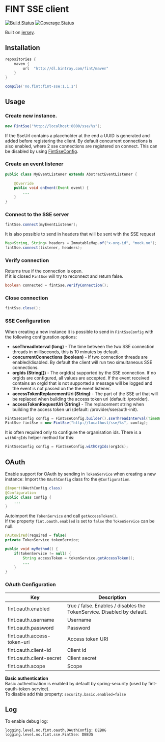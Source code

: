 # FINT SSE client

[![Build Status](https://travis-ci.org/FINTlibs/fint-sse.svg?branch=master)](https://travis-ci.org/FINTlibs/fint-sse)
[![Coverage Status](https://coveralls.io/repos/github/FINTlibs/fint-sse/badge.svg?branch=master)](https://coveralls.io/github/FINTlibs/fint-sse?branch=master)

Built on [jersey](https://jersey.github.io/documentation/latest/sse.html).

## Installation

```groovy
repositories {
    maven {
        url  "http://dl.bintray.com/fint/maven" 
    }
}

compile('no.fint:fint-sse:1.1.1')
```

## Usage

### Create new instance.
```java
new FintSse("http://localhost:8080/sse/%s");
```

If the SseUrl contains a placeholder at the end a UUID is generated and added before registering the client.
By default concurrent connections is also enabled, where 2 sse connections are registered on connect. This can be disabled by using [FintSseConfig](#configuration).

### Create an event listener
```java
public class MyEventListener extends AbstractEventListener {
    
    @Override
    public void onEvent(Event event) {
        ...
    }
}
```

### Connect to the SSE server
```java
fintSse.connect(myEventListener);
```

It is also possible to send in headers that will be sent with the SSE request
```java
Map<String, String> headers = ImmutableMap.of("x-org-id", "mock.no");
fintSse.connect(listener, headers);
```

### Verify connection

Returns true if the connection is open.  
If it is closed `FintSse` will try to reconnect and return false.
```java
boolean connected = fintSse.verifyConnection();
```

### Close connection

```java
fintSse.close();
```

### SSE Configuration

When creating a new instance it is possible to send in `FintSseConfig` with the following configuration options:
* **sseThreadInterval (long)** -  The time between the two SSE connection threads in milliseconds, this is 10 minutes by default.
* **concurrentConnections (boolean)** - If two connection threads are enabled/disabled. By default the client will run two simultaneous SSE connections.
* **orgIds (String[])** - The orgId(s) supported by the SSE connection. If no orgIds are configured, all values are accepted. If the event received contains an orgId that is not supported a message will be logged and the event is not passed on the the event listener.
* **accessTokenReplacementUri (String)** - The part of the SSE url that will be replaced when building the access token uri (default: /provider).
* **accessTokenRequestUri (String)** - The replacement string when building the access token uri (default: /provider/sse/auth-init).

```java
FintSseConfig config = FintSseConfig.builder().sseThreadInterval(TimeUnit.MILLISECONDS.convert(5, TimeUnit.MINUTES)).build();
FintSse fintSse = new FintSse("http://localhost/sse/%s", config);
```

It is often required only to configure the organisation ids. There is a `withOrgIds` helper method for this:

```java
FintSseConfig config = FintSseConfig.withOrgIds(orgIds);
```

## OAuth

Enable support for OAuth by sending in `TokenService` when creating a new instance:
Import the `OAuthConfig` class fro the `@Configuration`.

```java
@Import(OAuthConfig.class)
@Configuration
public class Config {
    ...
}
```

Autoimport the `TokenService` and call `getAccessToken()`.  
If the property `fint.oauth.enabled` is set to `false` the `TokenService` can be null.

```java
@Autowired(required = false)
private TokenService tokenService;

public void myMethod() {
    if(tokenService != null) {
        String accessToken = tokenService.getAccessToken();
        ...
    }
}
```

### OAuth Configuration

| Key | Description |
|-----|-------------|
| fint.oauth.enabled | true / false. Enables / disables the TokenService. Disabled by default. |
| fint.oauth.username | Username |
| fint.oauth.password | Password |
| fint.oauth.access-token-uri | Access token URI |
| fint.oauth.client-id | Client id |
| fint.oauth.client-secret | Client secret |
| fint.oauth.scope | Scope |

**Basic authentication**  
Basic authentication is enabled by default by spring-security (used by fint-oauth-token-service).  
To disable add this property: `security.basic.enabled=false`

## Log

To enable debug log:
```
logging.level.no.fint.oauth.OAuthConfig: DEBUG
logging.level.no.fint.sse.FintSse: DEBUG
```